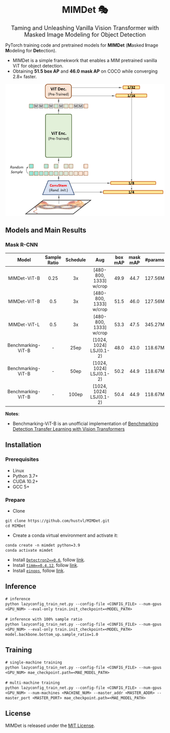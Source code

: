 <div align="center">
<h1>MIMDet &#127917;</h1>
<span><font size="4", >Taming and Unleashing Vanilla Vision Transformer
with Masked Image Modeling for Object Detection</font></span>
</div>


PyTorch training code and pretrained models for **MIMDet** (**M**asked **I**mage **M**odeling for **Det**ection).
* MIMDet is a simple framekwork that enables a MIM pretrained vanilla ViT for object detection.
* Obtaining **51.5 box AP** and **46.0 mask AP** on COCO while converging 2.8× faster.

![MIMDet](MIMDet.png)

## Models and Main Results

### Mask R-CNN
| Model | Sample Ratio | Schedule | Aug | box mAP | mask mAP | #params | config | model |
| :---: | :---: | :---: | :---: | :---: | :---: | :---: | :---: | :---: |
| MIMDet-ViT-B | 0.25 | 3x | [480-800, 1333] w/crop | 49.9 | 44.7 | 127.56M | [config](configs/mimdet/mimdet_vit_base_mask_rcnn_fpn_mr_0p25_800_1333_4xdec_coco_3x.py) | [github](https://github.com/hustvl/storage/releases/download/v1.0.0/mimdet_vit_base_mask_rcnn_fpn_sr_0p25_800_1333_4xdec_coco_3x.pth) |
| MIMDet-ViT-B | 0.5 | 3x | [480-800, 1333] w/crop | 51.5 | 46.0 | 127.56M | [config](configs/mimdet/mimdet_vit_base_mask_rcnn_fpn_mr_0p5_800_1333_4xdec_coco_3x.py) | [github](https://github.com/hustvl/storage/releases/download/v1.0.0/mimdet_vit_base_mask_rcnn_fpn_sr_0p5_800_1333_4xdec_coco_3x.pth) |
| MIMDet-ViT-L | 0.5 | 3x | [480-800, 1333] w/crop | 53.3 | 47.5 | 345.27M | [config](configs/mimdet/mimdet_vit_large_mask_rcnn_fpn_mr_0p5_800_1333_4xdec_coco_3x.py) | [github](https://github.com/hustvl/storage/releases/download/v1.0.0/mimdet_vit_large_mask_rcnn_fpn_sr_0p5_800_1333_4xdec_coco_3x.pth) |
| Benchmarking-ViT-B | - | 25ep | [1024, 1024] LSJ(0.1-2) | 48.0 | 43.0 | 118.67M | [config](configs/benchmarking/benchmarking_mask_rcnn_base_FPN_25ep_LSJ_mae.py) | [github](https://github.com/hustvl/storage/releases/download/v1.0.0/benchmarking_mask_rcnn_base_FPN_25ep_LSJ_mae.pth) |
| Benchmarking-ViT-B | - | 50ep | [1024, 1024] LSJ(0.1-2) | 50.2 | 44.9 | 118.67M | [config](configs/benchmarking/benchmarking_mask_rcnn_base_FPN_50ep_LSJ_mae.py) | [github](https://github.com/hustvl/storage/releases/download/v1.0.0/benchmarking_mask_rcnn_base_FPN_50ep_LSJ_mae.pth) |
| Benchmarking-ViT-B | - | 100ep | [1024, 1024] LSJ(0.1-2) | 50.4 | 44.9 | 118.67M | [config](configs/benchmarking/benchmarking_mask_rcnn_base_FPN_100ep_LSJ_mae.py) | [github](https://github.com/hustvl/storage/releases/download/v1.0.0/benchmarking_mask_rcnn_base_FPN_100ep_LSJ_mae.pth) |

**Notes**:

- Benchmarking-ViT-B is an unofficial implementation of [Benchmarking Detection Transfer Learning with Vision Transformers](https://arxiv.org/abs/2111.11429)

## Installation

### Prerequisites
* Linux
* Python 3.7+
* CUDA 10.2+
* GCC 5+

### Prepare

- Clone
```
git clone https://github.com/hustvl/MIMDet.git
cd MIMDet
```

- Create a conda virtual environment and activate it:
```
conda create -n mimdet python=3.9
conda activate mimdet
```

* Install [`Detectron2==0.6`](https://github.com/facebookresearch/detectron2), follow [link](https://detectron2.readthedocs.io/tutorials/install.html).
* Install [`timm==0.4.12`](https://github.com/rwightman/pytorch-image-models), follow [link](https://fastai.github.io/timmdocs/).
* Install [`einops`](https://github.com/arogozhnikov/einops), follow [link](https://github.com/arogozhnikov/einops#installation--).

## Inference

```
# inference
python lazyconfig_train_net.py --config-file <CONFIG_FILE> --num-gpus <GPU_NUM> --eval-only train.init_checkpoint=<MODEL_PATH>

# inference with 100% sample ratio
python lazyconfig_train_net.py --config-file <CONFIG_FILE> --num-gpus <GPU_NUM> --eval-only train.init_checkpoint=<MODEL_PATH> model.backbone.bottom_up.sample_ratio=1.0
```

## Training

```
# single-machine training
python lazyconfig_train_net.py --config-file <CONFIG_FILE> --num-gpus <GPU_NUM> mae_checkpoint.path=<MAE_MODEL_PATH>

# multi-machine training
python lazyconfig_train_net.py --config-file <CONFIG_FILE> --num-gpus <GPU_NUM> --num-machines <MACHINE_NUM> --master_addr <MASTER_ADDR> --master_port <MASTER_PORT> mae_checkpoint.path=<MAE_MODEL_PATH>
```

## License

MIMDet is released under the [MIT License](LICENSE).
